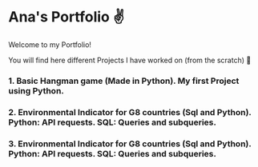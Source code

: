 # Ana's Portfolio :v:

Welcome to my Portfolio!

You will find here different Projects I have worked on (from the scratch) :muscle:

### 1.  Basic Hangman game (Made in Python). My first Project using Python.

### 2.  Environmental Indicator for G8 countries (Sql and Python). Python: API requests. SQL: Queries and subqueries.

### 3.  Environmental Indicator for G8 countries (Sql and Python). Python: API requests. SQL: Queries and subqueries.
